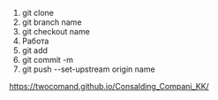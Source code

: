 
1) git clone
2) git branch name
3) git checkout name
4) Работа
5) git add 
6) git commit -m
7) git push --set-upstream origin name


 https://twocomand.github.io/Consalding_Compani_KK/
     




































